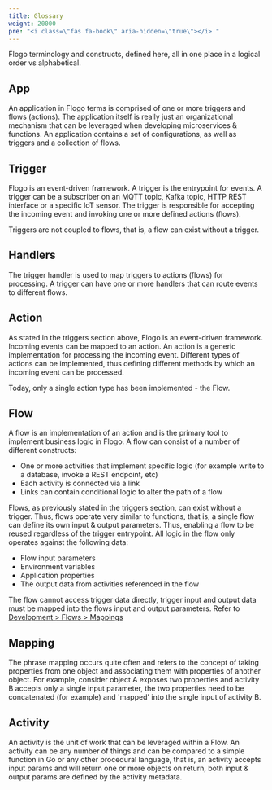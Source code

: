 ```yaml
---
title: Glossary
weight: 20000
pre: "<i class=\"fas fa-book\" aria-hidden=\"true\"></i> "
---
```


Flogo terminology and constructs, defined here, all in one place in a logical order vs alphabetical.

## App

An application in Flogo terms is comprised of one or more triggers and flows (actions). The application itself is really just an organizational mechanism that can be leveraged when developing microservices & functions. An application contains a set of configurations, as well as triggers and a collection of flows.

## Trigger

Flogo is an event-driven framework. A trigger is the entrypoint for events. A trigger can be a subscriber on an MQTT topic, Kafka topic, HTTP REST interface or a specific IoT sensor. The trigger is responsible for accepting the incoming event and invoking one or more defined actions (flows).

Triggers are not coupled to flows, that is, a flow can exist without a trigger.

## Handlers

The trigger handler is used to map triggers to actions (flows) for processing. A trigger can have one or more handlers that can route events to different flows.

## Action

As stated in the triggers section above, Flogo is an event-driven framework. Incoming events can be mapped to an action. An action is a generic implementation for processing the incoming event. Different types of actions can be implemented, thus defining different methods by which an incoming event can be processed.

Today, only a single action type has been implemented - the Flow.

## Flow

A flow is an implementation of an action and is the primary tool to implement business logic in Flogo. A flow can consist of a number of different constructs:

- One or more activities that implement specific logic (for example write to a database, invoke a REST endpoint, etc)
- Each activity is connected via a link
- Links can contain conditional logic to alter the path of a flow

Flows, as previously stated in the triggers section, can exist without a trigger. Thus, flows operate very similar to functions, that is, a single flow can define its own input & output parameters. Thus, enabling a flow to be reused regardless of the trigger entrypoint. All logic in the flow only operates against the following data:

- Flow input parameters
- Environment variables
- Application properties
- The output data from activities referenced in the flow

The flow cannot access trigger data directly, trigger input and output data must be mapped into the flows input and output parameters. Refer to [Development > Flows > Mappings](../development/flows/mapping/)

## Mapping

The phrase mapping occurs quite often and refers to the concept of taking properties from one object and associating them with properties of another object. For example, consider object A exposes two properties and activity B accepts only a single input parameter, the two properties need to be concatenated (for example) and 'mapped' into the single input of activity B.

## Activity

An activity is the unit of work that can be leveraged within a Flow. An activity can be any number of things and can be compared to a simple function in Go or any other procedural language, that is, an activity accepts input params and will return one or more objects on return, both input & output params are defined by the activity metadata.